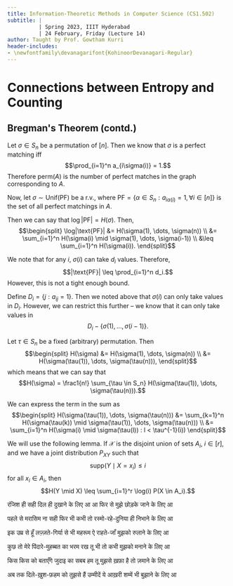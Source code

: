 ```yaml
---
title: Information-Theoretic Methods in Computer Science (CS1.502)
subtitle: |
          | Spring 2023, IIIT Hyderabad
          | 24 February, Friday (Lecture 14)
author: Taught by Prof. Gowtham Kurri
header-includes:
- \newfontfamily\devanagarifont{KohinoorDevanagari-Regular}
---
```


# Connections between Entropy and Counting
## Bregman's Theorem (contd.)
Let $\sigma \in S_n$ be a permutation of $[n]$. Then we know that $\sigma$ is a perfect matching iff
$$\prod_{i=1}^n a_{i\sigma(i)} = 1.$$
Therefore $\text{perm}(A)$ is the number of perfect matches in the graph corresponding to $A$.

Now, let $\sigma \sim \text{Unif(PF)}$ be a r.v., where $\text{PF} = \{\alpha \in S_n : a_{i\alpha(i)} = 1, \forall i \in [n]\}$ is the set of all perfect matchings in $A$.

Then we can say that $\log|\text{PF}| = H(\sigma)$. Then,
$$\begin{split}
\log|\text{PF}| &= H(\sigma(1), \dots, \sigma(n)) \\
&= \sum_{i=1}^n H(\sigma(i) \mid \sigma(1), \dots, \sigma(i-1)) \\
&\leq \sum_{i=1}^n H(\sigma(i)).
\end{split}$$

We note that for any $i$, $\sigma(i)$ can take $d_i$ values. Therefore,
$$|\text{PF}| \leq \prod_{i=1}^n d_i.$$
However, this is not a tight enough bound.

Define $D_i = \{j : a_{ij} = 1\}$. Then we noted above that $\sigma(i)$ can only take values in $D_i$. However, we can restrict this further – we know that it can only take values in
$$D_i - \{\sigma(1), \dots, \sigma(i-1)\}.$$

Let $\tau \in S_n$ be a fixed (arbitrary) permutation. Then
$$\begin{split}
H(\sigma) &= H(\sigma(1), \dots, \sigma(n)) \\
&= H(\sigma(\tau(1)), \dots, \sigma(\tau(n))),
\end{split}$$
which means that we can say that
$$H(\sigma) = \frac1{n!} \sum_{\tau \in S_n} H(\sigma(\tau(1)), \dots, \sigma(\tau(n))).$$

We can express the term in the sum as
$$\begin{split}
H(\sigma(\tau(1)), \dots, \sigma(\tau(n))) &= \sum_{k=1}^n H(\sigma(\tau(k)) \mid \sigma(\tau(1)), \dots, \sigma(\tau(n))) \\
&= \sum_{i=1}^n H(\sigma(i) \mid \sigma(\tau(l)) : l < \tau^{-1}(i))
\end{split}$$

We will use the following lemma. If $\mathcal{X}$ is the disjoint union of sets $A_i$, $i \in [r]$, and we have a joint distribution $P_{XY}$ such that
$$\text{supp}(Y \mid X = x_i) \leq i$$
for all $x_i \in A_i$, then
$$H(Y \mid X) \leq \sum_{i=1}^r \log(i) P(X \in A_i).$$

रंजिश ही सही दिल ही दुखाने के लिए आ
आ फिर से मुझे छोड़के जाने के लिए आ

पहले से मरासिम ना सही फिर भी कभी तो
रस्मो-रहे-दुनिया ही निभाने के लिए आ

इक उम्र से हूँ लज़्ज़ते-गिर्या से भी महरूम
ऐ राहते-जाँ मुझको रुलाने के लिए आ

कुछ तो मेरे पिंदारे-मुहब्बत का भरम रख
तू भी तो कभी मुझको मनाने के लिए आ

किस किस को बताएँगे जुदाइ का सबब हम
तू मुझसे ख़फ़ा है तो ज़माने के लिए आ

अब तक दिले-ख़ुश-फ़हम को तुझसे हैं उम्मीदें
ये आख़री शम्में भी बुझाने के लिए आ